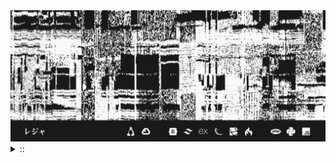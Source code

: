 <img src="./banner.png">
<details><summary> :: </summary>
<!--START_SECTION:waka-->

```
From: 09 August 2024 - To: 27 October 2024

Total Time: 514 hrs 11 mins

Python                     206 hrs 21 mins /////////----------------   37.25 %
JavaScript                 52 hrs 20 mins  //-----------------------   09.45 %
PHP                        51 hrs 15 mins  //-----------------------   09.25 %
Other                      39 hrs 46 mins  //-----------------------   07.18 %
```

<!--END_SECTION:waka-->
</details>
